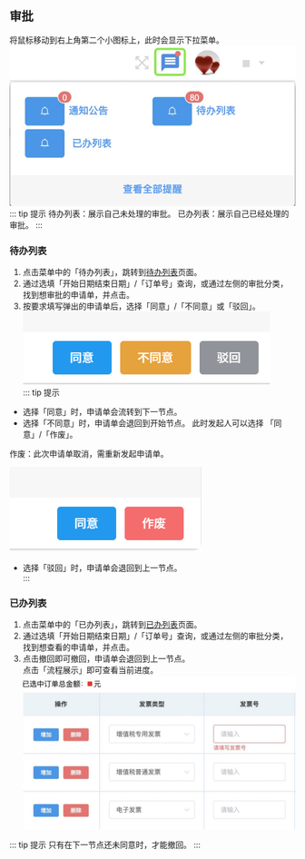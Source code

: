 
## 审批
将鼠标移动到右上角第二个小图标上，此时会显示下拉菜单。  
![图片](../../.vuepress/public/images/process/splc.jpg) 
::: tip 提示
待办列表：展示自己未处理的审批。
已办列表：展示自己已经处理的审批。
:::
### 待办列表 
1. 点击菜单中的「待办列表」，跳转到<u>待办列表</u>页面。  
2. 通过选填「开始日期结束日期」/「订单号」查询，或通过左侧的审批分类，找到想审批的申请单，并点击。  
3. 按要求填写弹出的申请单后，选择「同意」/「不同意」或「驳回」。  
![图片](../../.vuepress/public/images/basics/undisposed.png)  
::: tip 提示
+ 选择「同意」时，申请单会流转到下一节点。  
+ 选择「不同意」时，申请单会退回到开始节点。
此时发起人可以选择 「同意」/「作废」。

作废：此次申请单取消，需重新发起申请单。

![图片](/images/basics/undisposed1.png)
+ 选择「驳回」时，申请单会退回到上一节点。  
:::
### 已办列表
1. 点击菜单中的「已办列表」，跳转到<u>已办列表</u>页面。  
2. 通过选填「开始日期结束日期」/「订单号」查询，或通过左侧的审批分类，找到想查看的申请单，并点击。  
3. 点击<kbd>撤回</kbd>即可撤回，申请单会退回到上一节点。  
点击「流程展示」即可查看当前进度。  
![图片](../../.vuepress/public/images/basics/add.jpg)

::: tip 提示
只有在下一节点还未同意时，才能撤回。
:::
<!-- ### 审批进度
点击“审批状态”栏下的「审核中」或「审核通过」可以查看审批进度。
![图片](/images/sales/out2.png) -->
